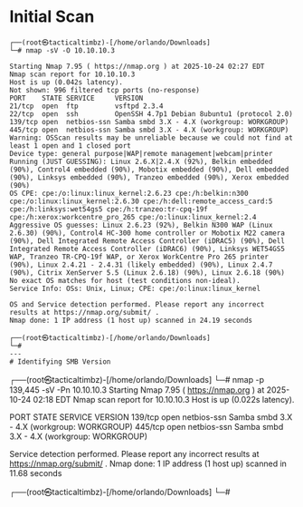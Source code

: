# Initial Scan

```
┌──(root㉿tacticaltimbz)-[/home/orlando/Downloads]
└─# nmap -sV -O 10.10.10.3            

Starting Nmap 7.95 ( https://nmap.org ) at 2025-10-24 02:27 EDT
Nmap scan report for 10.10.10.3
Host is up (0.042s latency).
Not shown: 996 filtered tcp ports (no-response)
PORT    STATE SERVICE     VERSION
21/tcp  open  ftp         vsftpd 2.3.4
22/tcp  open  ssh         OpenSSH 4.7p1 Debian 8ubuntu1 (protocol 2.0)
139/tcp open  netbios-ssn Samba smbd 3.X - 4.X (workgroup: WORKGROUP)
445/tcp open  netbios-ssn Samba smbd 3.X - 4.X (workgroup: WORKGROUP)
Warning: OSScan results may be unreliable because we could not find at least 1 open and 1 closed port
Device type: general purpose|WAP|remote management|webcam|printer
Running (JUST GUESSING): Linux 2.6.X|2.4.X (92%), Belkin embedded (90%), Control4 embedded (90%), Mobotix embedded (90%), Dell embedded (90%), Linksys embedded (90%), Tranzeo embedded (90%), Xerox embedded (90%)
OS CPE: cpe:/o:linux:linux_kernel:2.6.23 cpe:/h:belkin:n300 cpe:/o:linux:linux_kernel:2.6.30 cpe:/h:dell:remote_access_card:5 cpe:/h:linksys:wet54gs5 cpe:/h:tranzeo:tr-cpq-19f cpe:/h:xerox:workcentre_pro_265 cpe:/o:linux:linux_kernel:2.4
Aggressive OS guesses: Linux 2.6.23 (92%), Belkin N300 WAP (Linux 2.6.30) (90%), Control4 HC-300 home controller or Mobotix M22 camera (90%), Dell Integrated Remote Access Controller (iDRAC5) (90%), Dell Integrated Remote Access Controller (iDRAC6) (90%), Linksys WET54GS5 WAP, Tranzeo TR-CPQ-19f WAP, or Xerox WorkCentre Pro 265 printer (90%), Linux 2.4.21 - 2.4.31 (likely embedded) (90%), Linux 2.4.7 (90%), Citrix XenServer 5.5 (Linux 2.6.18) (90%), Linux 2.6.18 (90%)
No exact OS matches for host (test conditions non-ideal).
Service Info: OSs: Unix, Linux; CPE: cpe:/o:linux:linux_kernel

OS and Service detection performed. Please report any incorrect results at https://nmap.org/submit/ .
Nmap done: 1 IP address (1 host up) scanned in 24.19 seconds
                                                                                                                                                                                                                   
┌──(root㉿tacticaltimbz)-[/home/orlando/Downloads]
└─# 
---
# Identifying SMB Version
```
┌──(root㉿tacticaltimbz)-[/home/orlando/Downloads]
└─# nmap -p 139,445 -sV -Pn 10.10.10.3
Starting Nmap 7.95 ( https://nmap.org ) at 2025-10-24 02:18 EDT
Nmap scan report for 10.10.10.3
Host is up (0.022s latency).

PORT    STATE SERVICE     VERSION
139/tcp open  netbios-ssn Samba smbd 3.X - 4.X (workgroup: WORKGROUP)
445/tcp open  netbios-ssn Samba smbd 3.X - 4.X (workgroup: WORKGROUP)

Service detection performed. Please report any incorrect results at https://nmap.org/submit/ .
Nmap done: 1 IP address (1 host up) scanned in 11.68 seconds
                                                                                                                                                                                                                   
┌──(root㉿tacticaltimbz)-[/home/orlando/Downloads]
└─# 
```
